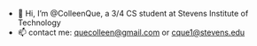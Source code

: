 - 👋 Hi, I’m @ColleenQue, a 3/4 CS student at Stevens Institute of Technology
- 📫 contact me: quecolleen@gmail.com or cque1@stevens.edu

<!---
ColleenQue/ColleenQue is a ✨ special ✨ repository because its `README.md` (this file) appears on your GitHub profile.
You can click the Preview link to take a look at your changes.
--->
